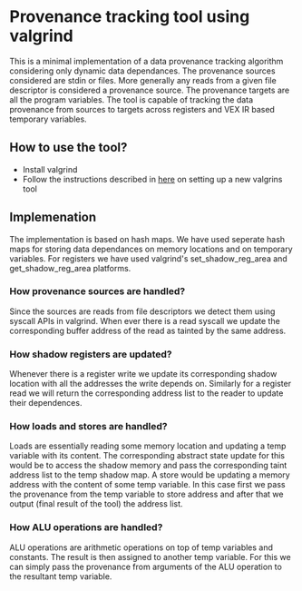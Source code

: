 # Provenance tracking tool using valgrind

This is a minimal implementation of a data provenance tracking algorithm considering only dynamic data dependances. The provenance sources considered are stdin or files. More generally any reads from a given file descriptor is considered a provenance source. The provenance targets are all the program variables. The tool is capable of tracking the data provenance from sources to targets across registers and VEX IR based temporary variables. 

## How to use the tool?

* Install valgrind
* Follow the instructions described in [here](http://www.valgrind.org/docs/manual/writing-tools.html) on setting up a new valgrins tool

## Implemenation

The implementation is based on hash maps. We have used seperate hash maps for storing data dependances on memory locations and on temporary variables. For registers we have used valgrind's set_shadow_reg_area and get_shadow_reg_area platforms.

### How provenance sources are handled? 

Since the sources are reads from file descriptors we detect them using syscall APIs in valgrind. When ever there is a read syscall we update the corresponding buffer address of the read as tainted by the same address.

### How shadow registers are updated? 

Whenever there is a register write we update its corresponding shadow location with all the addresses the write depends on. Similarly for a register read we will return the corresponding address list to the reader to update their dependences.

### How loads and stores are handled?

Loads are essentially reading some memory location and updating a temp variable with its content. The corresponding abstract state update for this would be to access the shadow memory and pass the corresponding taint address list to the temp shadow map. A store would be updating a memory address with the content of some temp variable. In this case first we pass the provenance from the temp variable to store address and after that we output (final result of the tool) the address list.

### How ALU operations are handled? 

ALU operations are arithmetic operations on top of temp variables and constants. The result is then assigned to another temp variable. For this we can simply pass the provenance from arguments of the ALU operation to the resultant temp variable.


<!--These instructions will get you a copy of the project up and running on your local machine for development and testing purposes. See deployment for notes on how to deploy the project on a live system.-->

<!--### Prerequisites-->

<!--What things you need to install the software and how to install them-->

<!--```-->
<!--Give examples-->
<!--```-->

<!--### Installing-->

<!--A step by step series of examples that tell you have to get a development env running-->

<!--Say what the step will be-->

<!--```-->
<!--Give the example-->
<!--```-->

<!--And repeat-->

<!--```-->
<!--until finished-->
<!--```-->

<!--End with an example of getting some data out of the system or using it for a little demo-->

<!--## Running the tests-->

<!--Explain how to run the automated tests for this system-->

<!--### Break down into end to end tests-->

<!--Explain what these tests test and why-->

<!--```-->
<!--Give an example-->
<!--```-->

<!--### And coding style tests-->

<!--Explain what these tests test and why-->

<!--```-->
<!--Give an example-->
<!--```-->

<!--## Deployment-->

<!--Add additional notes about how to deploy this on a live system-->

<!--## Built With-->

<!--* [Dropwizard](http://www.dropwizard.io/1.0.2/docs/) - The web framework used-->
<!--* [Maven](https://maven.apache.org/) - Dependency Management-->
<!--* [ROME](https://rometools.github.io/rome/) - Used to generate RSS Feeds-->

<!--## Contributing-->

<!--Please read [CONTRIBUTING.md](https://gist.github.com/PurpleBooth/b24679402957c63ec426) for details on our code of conduct, and the process for submitting pull requests to us.-->

<!--## Versioning-->

<!--We use [SemVer](http://semver.org/) for versioning. For the versions available, see the [tags on this repository](https://github.com/your/project/tags). -->

<!--## Authors-->

<!--* **Billie Thompson** - *Initial work* - [PurpleBooth](https://github.com/PurpleBooth)-->

<!--See also the list of [contributors](https://github.com/your/project/contributors) who participated in this project.-->

<!--## License-->

<!--This project is licensed under the MIT License - see the [LICENSE.md](LICENSE.md) file for details-->

<!--## Acknowledgments-->

<!--* Hat tip to anyone who's code was used-->
<!--* Inspiration-->
<!--* etc-->


